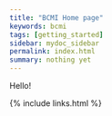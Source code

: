 ```yaml
---
title: "BCMI Home page"
keywords: bcmi
tags: [getting_started]
sidebar: mydoc_sidebar
permalink: index.html
summary: nothing yet
---
```

Hello! 

{% include links.html %}
